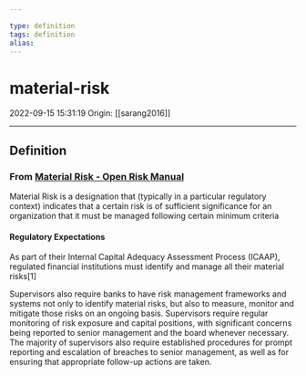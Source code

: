 ```yaml
---

type: definition
tags: definition
alias:
---
```


# material-risk

2022-09-15 15:31:19
Origin: [[sarang2016]]

---

## Definition

### From [Material Risk - Open Risk Manual](https://www.openriskmanual.org/wiki/Material_Risk)

Material Risk is a designation that (typically in a particular regulatory context) indicates that a certain risk is of sufficient significance for an organization that it must be managed following certain minimum criteria

#### Regulatory Expectations

As part of their Internal Capital Adequacy Assessment Process (ICAAP), regulated financial institutions must identify and manage all their material risks[1]

Supervisors also require banks to have risk management frameworks and systems not only to identify material risks, but also to measure, monitor and mitigate those risks on an ongoing basis.
Supervisors require regular monitoring of risk exposure and capital positions, with significant concerns being reported to senior management and the board whenever necessary.
The majority of supervisors also require established procedures for prompt reporting and escalation of breaches to senior management, as well as for ensuring that appropriate follow-up actions are taken.
